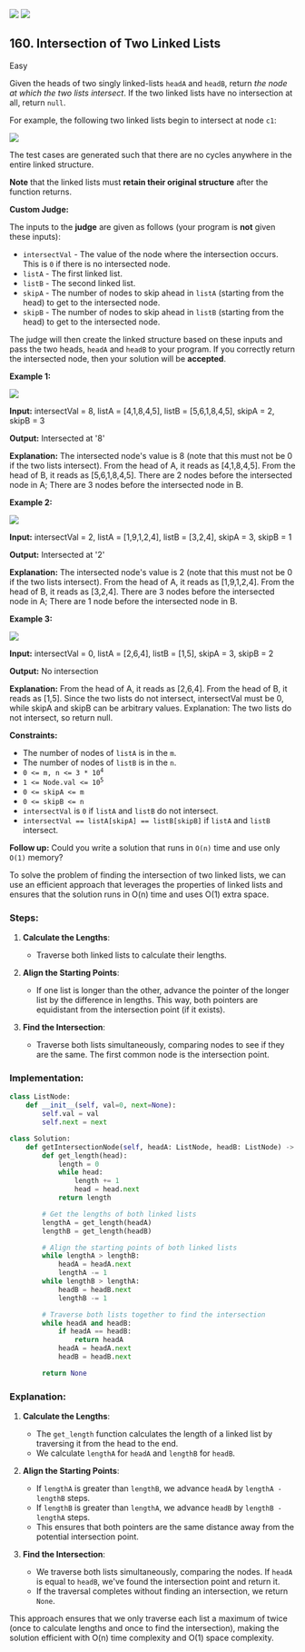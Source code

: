 [![](https://img.shields.io/github/stars/javadev/LeetCode-in-All?label=Stars&style=flat-square)](https://github.com/javadev/LeetCode-in-All)
[![](https://img.shields.io/github/forks/javadev/LeetCode-in-All?label=Fork%20me%20on%20GitHub%20&style=flat-square)](https://github.com/javadev/LeetCode-in-All/fork)

## 160\. Intersection of Two Linked Lists

Easy

Given the heads of two singly linked-lists `headA` and `headB`, return _the node at which the two lists intersect_. If the two linked lists have no intersection at all, return `null`.

For example, the following two linked lists begin to intersect at node `c1`:

![](https://assets.leetcode.com/uploads/2021/03/05/160_statement.png)

The test cases are generated such that there are no cycles anywhere in the entire linked structure.

**Note** that the linked lists must **retain their original structure** after the function returns.

**Custom Judge:**

The inputs to the **judge** are given as follows (your program is **not** given these inputs):

*   `intersectVal` - The value of the node where the intersection occurs. This is `0` if there is no intersected node.
*   `listA` - The first linked list.
*   `listB` - The second linked list.
*   `skipA` - The number of nodes to skip ahead in `listA` (starting from the head) to get to the intersected node.
*   `skipB` - The number of nodes to skip ahead in `listB` (starting from the head) to get to the intersected node.

The judge will then create the linked structure based on these inputs and pass the two heads, `headA` and `headB` to your program. If you correctly return the intersected node, then your solution will be **accepted**.

**Example 1:**

![](https://assets.leetcode.com/uploads/2021/03/05/160_example_1_1.png)

**Input:** intersectVal = 8, listA = [4,1,8,4,5], listB = [5,6,1,8,4,5], skipA = 2, skipB = 3

**Output:** Intersected at '8'

**Explanation:** The intersected node's value is 8 (note that this must not be 0 if the two lists intersect). From the head of A, it reads as [4,1,8,4,5]. From the head of B, it reads as [5,6,1,8,4,5]. There are 2 nodes before the intersected node in A; There are 3 nodes before the intersected node in B. 

**Example 2:**

![](https://assets.leetcode.com/uploads/2021/03/05/160_example_2.png)

**Input:** intersectVal = 2, listA = [1,9,1,2,4], listB = [3,2,4], skipA = 3, skipB = 1

**Output:** Intersected at '2'

**Explanation:** The intersected node's value is 2 (note that this must not be 0 if the two lists intersect). From the head of A, it reads as [1,9,1,2,4]. From the head of B, it reads as [3,2,4]. There are 3 nodes before the intersected node in A; There are 1 node before the intersected node in B. 

**Example 3:**

![](https://assets.leetcode.com/uploads/2021/03/05/160_example_3.png)

**Input:** intersectVal = 0, listA = [2,6,4], listB = [1,5], skipA = 3, skipB = 2

**Output:** No intersection

**Explanation:** From the head of A, it reads as [2,6,4]. From the head of B, it reads as [1,5]. Since the two lists do not intersect, intersectVal must be 0, while skipA and skipB can be arbitrary values. Explanation: The two lists do not intersect, so return null. 

**Constraints:**

*   The number of nodes of `listA` is in the `m`.
*   The number of nodes of `listB` is in the `n`.
*   <code>0 <= m, n <= 3 * 10<sup>4</sup></code>
*   <code>1 <= Node.val <= 10<sup>5</sup></code>
*   `0 <= skipA <= m`
*   `0 <= skipB <= n`
*   `intersectVal` is `0` if `listA` and `listB` do not intersect.
*   `intersectVal == listA[skipA] == listB[skipB]` if `listA` and `listB` intersect.

**Follow up:** Could you write a solution that runs in `O(n)` time and use only `O(1)` memory?

To solve the problem of finding the intersection of two linked lists, we can use an efficient approach that leverages the properties of linked lists and ensures that the solution runs in O(n) time and uses O(1) extra space.

### Steps:

1. **Calculate the Lengths**:
   - Traverse both linked lists to calculate their lengths.

2. **Align the Starting Points**:
   - If one list is longer than the other, advance the pointer of the longer list by the difference in lengths. This way, both pointers are equidistant from the intersection point (if it exists).

3. **Find the Intersection**:
   - Traverse both lists simultaneously, comparing nodes to see if they are the same. The first common node is the intersection point.

### Implementation:

```python
class ListNode:
    def __init__(self, val=0, next=None):
        self.val = val
        self.next = next

class Solution:
    def getIntersectionNode(self, headA: ListNode, headB: ListNode) -> ListNode:
        def get_length(head):
            length = 0
            while head:
                length += 1
                head = head.next
            return length

        # Get the lengths of both linked lists
        lengthA = get_length(headA)
        lengthB = get_length(headB)

        # Align the starting points of both linked lists
        while lengthA > lengthB:
            headA = headA.next
            lengthA -= 1
        while lengthB > lengthA:
            headB = headB.next
            lengthB -= 1

        # Traverse both lists together to find the intersection
        while headA and headB:
            if headA == headB:
                return headA
            headA = headA.next
            headB = headB.next

        return None
```

### Explanation:

1. **Calculate the Lengths**:
   - The `get_length` function calculates the length of a linked list by traversing it from the head to the end.
   - We calculate `lengthA` for `headA` and `lengthB` for `headB`.

2. **Align the Starting Points**:
   - If `lengthA` is greater than `lengthB`, we advance `headA` by `lengthA - lengthB` steps.
   - If `lengthB` is greater than `lengthA`, we advance `headB` by `lengthB - lengthA` steps.
   - This ensures that both pointers are the same distance away from the potential intersection point.

3. **Find the Intersection**:
   - We traverse both lists simultaneously, comparing the nodes. If `headA` is equal to `headB`, we've found the intersection point and return it.
   - If the traversal completes without finding an intersection, we return `None`.

This approach ensures that we only traverse each list a maximum of twice (once to calculate lengths and once to find the intersection), making the solution efficient with O(n) time complexity and O(1) space complexity.